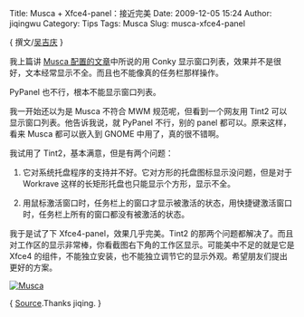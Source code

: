 Title: Musca + Xfce4-panel：接近完美
Date: 2009-12-05 15:24
Author: jiqingwu
Category: Tips
Tags: Musca
Slug: musca-xfce4-panel

{ 撰文/[吴吉庆](http://hi.baidu.com/jiqing0925) }

我上篇讲 [Musca 配置的文章](http://linuxtoy.org/archives/musca-config.html)中所说的用 Conky 显示窗口列表，效果并不是很好，文本经常显示不全。而且也不能像真的任务栏那样操作。

<!-- PELICAN_END_SUMMARY -->

PyPanel 也不行，根本不能显示窗口列表。

我一开始还以为是 Musca 不符合 MWM 规范呢，但看到一个网友用 Tint2 可以显示窗口列表。他告诉我说，就 PyPanel 不行，别的 panel 都可以。原来这样，看来 Musca 都可以嵌入到 GNOME 中用了，真的很不错啊。

我试用了 Tint2，基本满意，但是有两个问题：

1. 它对系统托盘程序的支持并不好。它对方形的托盘图标显示没问题，但是对于 Workrave 这样的长矩形托盘也只能显示个方形，显示不全。

2. 用鼠标激活窗口时，任务栏上的窗口才显示被激活的状态，用快捷键激活窗口时，任务栏上所有的窗口都没有被激活的状态。

我于是试了下 Xfce4-panel，效果几乎完美。Tint2 的那两个问题都解决了。而且对工作区的显示非常棒，你看截图右下角的工作区显示。可能美中不足的就是它是 Xfce4 的组件，不能独立安装，也不能独立调节它的显示外观。希望朋友们提出更好的方案。

[![Musca](http://i.linuxtoy.org/images/2009/12/musca_xfce_panel-thumb.jpg)](http://i.linuxtoy.org/images/2009/12/musca_xfce_panel.jpg)

{ [Source](http://hi.baidu.com/jiqing0925/blog/item/5d2c646da99654f14216945f.html).Thanks jiqing. }
